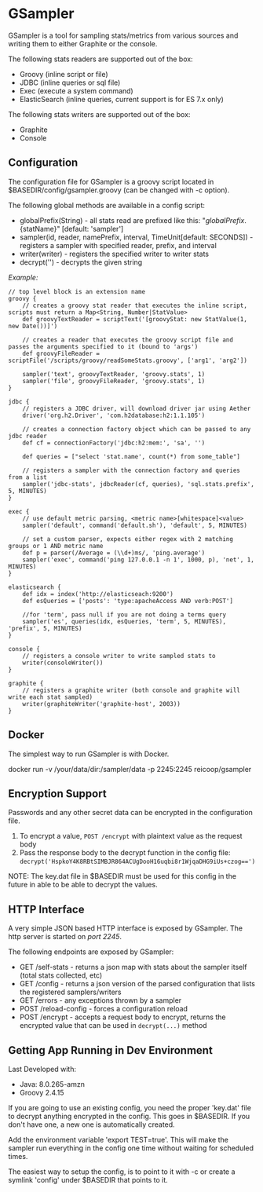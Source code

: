 GSampler
========

GSampler is a tool for sampling stats/metrics from various sources and writing them to either Graphite or the console.

The following stats readers are supported out of the box:

 * Groovy (inline script or file)
 * JDBC (inline queries or sql file)
 * Exec (execute a system command)
 * ElasticSearch (inline queries, current support is for ES 7.x only)

 The following stats writers are supported out of the box:

  * Graphite
  * Console

Configuration
-------------

The configuration file for GSampler is a groovy script located in $BASEDIR/config/gsampler.groovy (can be changed with -c option).

The following global methods are available in a config script:

 * globalPrefix(String) - all stats read are prefixed like this: "${globalPrefix}.${statName}" [default: 'sampler']
 * sampler(id, reader, namePrefix, interval, TimeUnit[default: SECONDS]) - registers a sampler with specified reader, prefix, and interval
 * writer(writer) - registers the specified writer to writer stats
 * decrypt('<encrypted text>') - decrypts the given string

*Example:*

    // top level block is an extension name
	groovy {
		// creates a groovy stat reader that executes the inline script, scripts must return a Map<String, Number|StatValue>
		def groovyTextReader = scriptText('[groovyStat: new StatValue(1, new Date())]')

		// creates a reader that executes the groovy script file and passes the arguments specified to it (bound to 'args')
		def groovyFileReader = scriptFile('/scripts/groovy/readSomeStats.groovy', ['arg1', 'arg2'])

	    sampler('text', groovyTextReader, 'groovy.stats', 1)
	    sampler('file', groovyFileReader, 'groovy.stats', 1)
	}

	jdbc {
		// registers a JDBC driver, will download driver jar using Aether
		driver('org.h2.Driver', 'com.h2database:h2:1.1.105')

		// creates a connection factory object which can be passed to any jdbc reader
		def cf = connectionFactory('jdbc:h2:mem:', 'sa', '')

		def queries = ["select 'stat.name', count(*) from some_table"]

		// registers a sampler with the connection factory and queries from a list
		sampler('jdbc-stats', jdbcReader(cf, queries), 'sql.stats.prefix', 5, MINUTES)
	}

    exec {
        // use default metric parsing, <metric name>[whitespace]<value>
        sampler('default', command('default.sh'), 'default', 5, MINUTES)

        // set a custom parser, expects either regex with 2 matching groups or 1 AND metric name
        def p = parser(/Average = (\\d+)ms/, 'ping.average')
        sampler('exec', command('ping 127.0.0.1 -n 1', 1000, p), 'net', 1, MINUTES)
    }

    elasticsearch {
        def idx = index('http://elasticseach:9200')
        def esQueries = ['posts': 'type:apacheAccess AND verb:POST']

		//for 'term', pass null if you are not doing a terms query
        sampler('es', queries(idx, esQueries, 'term', 5, MINUTES), 'prefix', 5, MINUTES)
    }

	console {
		// registers a console writer to write sampled stats to
	    writer(consoleWriter())
	}

	graphite {
		// registers a graphite writer (both console and graphite will write each stat sampled)
		writer(graphiteWriter('graphite-host', 2003))
	}

Docker
------

The simplest way to run GSampler is with Docker. 

   docker run -v /your/data/dir:/sampler/data -p 2245:2245 reicoop/gsampler

Encryption Support
------------------

Passwords and any other secret data can be encrypted in the configuration file. 

  1. To encrypt a value, `POST /encrypt` with plaintext value as the request body
  2. Pass the response body to the decrypt function in the config file: `decrypt('HspkoY4K8RBtSIMBJR864ACUgDooH16uqbi8r1WjqaDHG9iUs+czog==')`

NOTE: The key.dat file in $BASEDIR must be used for this config in the future in able to be able to decrypt the values.


HTTP Interface
--------------

A very simple JSON based HTTP interface is exposed by GSampler. The http server is started on *port 2245*.

The following endpoints are exposed by GSampler:

 * GET /self-stats - returns a json map with stats about the sampler itself (total stats collected, etc)
 * GET /config - returns a json version of the parsed configuration that lists the registered samplers/writers
 * GET /errors - any exceptions thrown by a sampler
 * POST /reload-config - forces a configuration reload
 * POST /encrypt - accepts a request body to encrypt, returns the encrypted value that can be used in `decrypt(...)` method

Getting App Running in Dev Environment
---------------------------------------
Last Developed with:
* Java: 8.0.265-amzn
* Groovy 2.4.15

If you are going to use an existing config, you need the proper 'key.dat' file
to decrypt anything encrypted in the config. This goes in $BASEDIR. If you don't have one, a new one is automatically created.

Add the environment variable 'export TEST=true'. This will make the sampler run everything in the config one time without waiting for scheduled times.

The easiest way to setup the config, is to point to it with -c or create a symlink 'config' under $BASEDIR that points to it.
